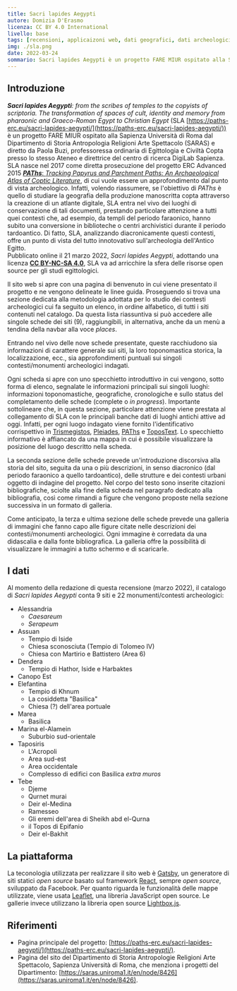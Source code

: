 ```yaml
---
title: Sacri lapides Aegypti
autore: Domizia D'Erasmo
licenza: CC BY 4.0 International
livello: base
tags: [recensioni, applicaizoni web, dati geografici, dati archeologici]
img: ./sla.png
date: 2022-03-24
sommario: Sacri lapides Aegypti è un progetto FARE MIUR ospitato alla Sapienza Università di Roma dal Dipartimento SARAS e diretto da Paola Buzi, professoressa ordinaria di Egittologia e Civiltà Copta presso lo stesso Ateneo e direttrice del centro di ricerca DigiLab Sapienza. SLA nasce nel 2017 come diretta prosecuzione del progetto ERC Advanced 2015 PAThs, di cui vuole essere un approfondimento dal punto di vista archeologico...
---
```


## Introduzione

**_Sacri lapides Aegypti_**_: from the scribes of temples to the copyists of scriptoria. The transformation of spaces of cult, identity and memory from pharaonic and Graeco-Roman Egypt to Christian Egypt_ (SLA [https://paths-erc.eu/sacri-lapides-aegypti/](https://paths-erc.eu/sacri-lapides-aegypti/)) è un progetto FARE MIUR ospitato alla Sapienza Università di Roma dal Dipartimento di Storia Antropologia Religioni Arte Spettacolo (SARAS) e diretto da Paola Buzi, professoressa ordinaria di Egittologia e Civiltà Copta presso lo stesso Ateneo e direttrice del centro di ricerca DigiLab Sapienza. SLA nasce nel 2017 come diretta prosecuzione del progetto ERC Advanced 2015 [**_PAThs_**: _Tracking Papyrus and Parchment Paths: An Archaeological Atlas of Coptic Literature_](https://atlas.paths-erc.eu/), di cui vuole essere un approfondimento dal punto di vista archeologico. Infatti, volendo riassumere, se l'obiettivo di _PAThs_ è quello di studiare la geografia della produzione manoscritta copta attraverso la creazione di un atlante digitale, SLA entra nel vivo dei luoghi di conservazione di tali documenti, prestando particolare attenzione a tutti quei contesti che, ad esempio, da templi del periodo faraonico, hanno subito una conversione in biblioteche o centri archivistici durante il periodo tardoantico. Di fatto, SLA, analizzando diacronicamente questi contesti, offre un punto di vista del tutto innotovativo sull'archeologia dell'Antico Egitto.  
Pubblicato online il 21 marzo 2022, _Sacri lapides Aegypti_, adottando una licenza [**CC BY-NC-SA 4.0**](https://creativecommons.org/licenses/by-nc-sa/4.0/), SLA va ad arricchire la sfera delle risorse open source per gli studi egittologici.

Il sito web si apre con una pagina di benvenuto in cui viene presentato il progetto e ne vengono delineate le linee guida. Proseguendo si trova una sezione dedicata alla metodologia adottata per lo studio dei contesti archeologici cui fa seguito un elenco, in ordine alfabetico, di tutti i siti contenuti nel catalogo. Da questa lista riassuntiva si può accedere alle singole schede dei siti (9), raggiungibili, in alternativa, anche da un menù a tendina della navbar alla voce _places_.

Entrando nel vivo delle nove schede presentate, queste racchiudono sia informazioni di carattere generale sui siti, la loro toponomastica storica, la localizzazione, ecc., sia approfondimenti puntuali sui singoli contesti/monumenti archeologici indagati.

Ogni scheda si apre con uno specchietto introduttivo in cui vengono, sotto forma di elenco, segnalate le informazioni principali sui singoli luoghi: informazioni toponomastiche, geografiche, cronologiche e sullo status del completamento delle schede (complete o _in progress_). Importante sottolineare che, in questa sezione, particolare attenzione viene prestata al collegamento di SLA con le principali banche dati di luoghi antichi attive ad oggi. Infatti, per ogni luogo indagato viene fornito l'identificativo corrispettivo in [Trismegistos](https://www.trismegistos.org/geo/index.php), [Pleiades](https://pleiades.stoa.org/places), [PAThs](https://atlas.paths-erc.eu/places) e [ToposText](https://topostext.org/). Lo specchietto informativo è affiancato da una mappa in cui è possibile visualizzare la posizione del luogo descritto nella scheda.

La seconda sezione delle schede prevede un'introduzione discorsiva alla storia del sito, seguita da una o più descrizioni, in senso diacronico (dal periodo faraonico a quello tardoantico), delle strutture e dei contesti urbani oggetto di indagine del progetto. Nel corpo del testo sono inserite citazioni bibliografiche, sciolte alla fine della scheda nel paragrafo dedicato alla bibliografia, così come rimandi a figure che vengono proposte nella sezione successiva in un formato di galleria.

Come anticipato, la terza e ultima sezione delle schede prevede una galleria di immagini che fanno capo alle figure citate nelle descrizioni dei contesti/monumenti archeologici. Ogni immagine è corredata da una didascalia e dalla fonte bibliografica. La galleria offre la possibilità di visualizzare le immagini a tutto schermo e di scaricarle.

## I dati

Al momento della redazione di questa recensione (marzo 2022), il catalogo di _Sacri lapides Aegypti_ conta 9 siti e 22 monumenti/contesti archeologici:

- Alessandria
  - _Caesareum_
  - _Serapeum_
- Assuan
  - Tempio di Iside
  - Chiesa sconosciuta (Tempio di Tolomeo IV)
  - Chiesa con Martirio e Battistero (Area 6)
- Dendera
  - Tempio di Hathor, Iside e Harbaktes
- Canopo Est
- Elefantina
  - Tempio di Khnum
  - La cosiddetta "Basilica"
  - Chiesa (?) dell'area portuale
- Marea
  - Basilica
- Marina el-Alamein
  - Suburbio sud-orientale
- Taposiris
  - L'Acropoli
  - Area sud-est
  - Area occidentale
  - Complesso di edifici con Basilica _extra muros_
- Tebe
  - Djeme
  - Qurnet murai
  - Deir el-Medina
  - Ramesseo
  - Gli eremi dell'area di Sheikh abd el-Qurna
  - il Topos di Epifanio
  - Deir el-Bakhit

## La piattaforma

La teconologia utilizzata per realizzare il sito web è [Gatsby](https://www.gatsbyjs.com/), un generatore di siti statici _open source_ basato sul framework [React](https://it.reactjs.org/), sempre _open source_, sviluppato da Facebook. Per quanto riguarda le funzionalità delle mappe utilizzate, viene usata [Leaflet](https://leafletjs.com/), una libreria JavaScript open source. Le gallerie invece utilizzano la libreria open source [Lightbox.js](https://victordiego.com/lightbox/).

## Riferimenti

- Pagina principale del progetto: [https://paths-erc.eu/sacri-lapides-aegypti/](https://paths-erc.eu/sacri-lapides-aegypti/).
- Pagina del sito del Dipartimento di Storia Antropologie Religioni Arte Spettacolo, Sapienza Università di Roma, che menziona i progetti del Dipartimento: [https://saras.uniroma1.it/en/node/8426](https://saras.uniroma1.it/en/node/8426).
